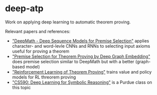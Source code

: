 # deep-atp
Work on applying deep learning to automatic theorem proving. 

Relevant papers and references:
 - ["DeepMath - Deep Sequence Models for Premise Selection"](https://arxiv.org/abs/1606.04442) applies character- and word-levle CNNs and RNNs to selecting input axioms useful for proving a theorem
 - ["Premise Selection for Theorem Proving by Deep Graph Embedding"](https://arxiv.org/pdf/1709.09994) does premise selection similar to DeepMath but with a better (graph-based model)
 - ["Reinforcement Learning of Theorem Proving"](https://arxiv.org/pdf/1805.07563) trains value and policy models for RL threorem proving
 - ["CS590: Deep Learning for Symbolic Reasoning"](https://tiarkrompf.github.io/cs590/2018/) is a Purdue class on this topic
